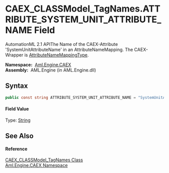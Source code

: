 CAEX_CLASSModel_TagNames.ATTRIBUTE_SYSTEM_UNIT_ATTRIBUTE_NAME Field
===================================================================
AutomationML 2.1 APIThe Name of the CAEX-Attribute 'SystemUnitAttributeName' in an AttributeNameMapping. The CAEX-Wrapper is [AttributeNameMappingType][1].

  **Namespace:**  [Aml.Engine.CAEX][2]  
  **Assembly:**  AML.Engine (in AML.Engine.dll)

Syntax
------

```csharp
public const string ATTRIBUTE_SYSTEM_UNIT_ATTRIBUTE_NAME = "SystemUnitAttributeName"
```

#### Field Value
Type: [String][3]

See Also
--------

#### Reference
[CAEX_CLASSModel_TagNames Class][4]  
[Aml.Engine.CAEX Namespace][2]  

[1]: ../AttributeNameMappingType/README.md
[2]: ../README.md
[3]: https://docs.microsoft.com/dotnet/api/system.string
[4]: README.md
[5]: https://www.automationml.org
[6]: ../../icons/logoShade.png
